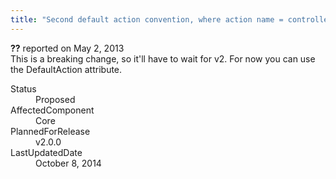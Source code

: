 ```yaml
---
title: "Second default action convention, where action name = controller name #1149"
---
```

<div class="issue-report">
   <div class="issue-header"><b>??</b> reported on 
      <time datetime="2013-05-02T09:05:18.403-07:00" title="2013-05-02T09:05:18.403-07:00">May 2, 2013</time>
   </div>
   <div class="issue-message" markdown="1">This is a breaking change, so it'll have to wait for v2. For now you can use the DefaultAction attribute.
      <!--markdown end-->
   </div>
   <div class="issue-footer">
      <dl>
         <dt>Status</dt>
         <dd>Proposed</dd>
         <dt>AffectedComponent</dt>
         <dd>Core</dd>
         <dt>PlannedForRelease</dt>
         <dd>v2.0.0</dd>
         <dt>LastUpdatedDate</dt>
         <dd>
            <time datetime="2014-10-08T11:59:21.793-07:00" title="2014-10-08T11:59:21.793-07:00">October 8, 2014</time>
         </dd>
      </dl>
   </div>
</div>